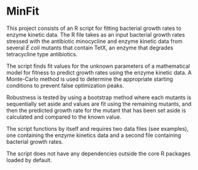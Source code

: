 # MinFit


This project consists of an R script for fitting bacterial growth rates to enzyme kinetic data. The R file takes as an input bacterial growth rates stressed with the antibiotic minocycline and enzyme kinetic data from several <i>E coli</i> mutants that contain TetX, an enzyme that degrades tetracycline type antibiotics. 

The script finds fit values for the unknown parameters of a mathematical model for fitness to predict growth rates using the enzyme kinetic data. A Monte-Carlo method is used to determine the appropriate starting conditions to prevent false optimization peaks.

Robustness is tested by using a bootstrap method where each mutants is sequentially set aside and values are fit using the remaining mutants, and then the predicted growth rate for the mutant that has been set aside is calculated and compared to the known value.

The script functions by itself and requires two data files (see examples), one containing the enzyme kinetics data and a second file containing bacterial growth rates.

The script does not have any dependencies outside the core R packages loaded by default.  

